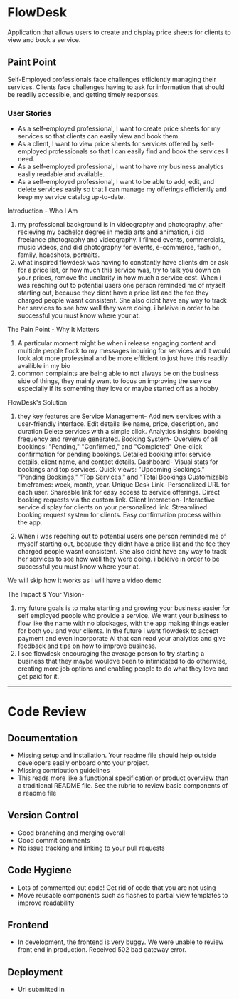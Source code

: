 # FlowDesk

Application that allows users to create and display price sheets for clients to view and book a service.

## Paint Point

Self-Employed professionals face challenges efficiently managing their services. Clients face challenges having to ask for information that should be readily accessible, and getting timely responses.

### User Stories

- As a self-employed professional, I want to create price sheets for my services so that clients can easily view and book them.
- As a client, I want to view price sheets for services offered by self-employed professionals so that I can easily find and book the services I need.
- As a self-employed professional, I want to have my business analytics easliy readable and available.
- As a self-employed professional, I want to be able to add, edit, and delete services easily so that I can manage my offerings efficiently and keep my service catalog up-to-date.


Introduction - Who I Am
1. my professional background is in videography and photography, after recieving my bachelor degree in media arts and animation, i did freelance photography and videography. I filmed events, commercials, music videos, and did photography for events, e-commerce, fashion, family, headshots, portraits.
2. what inspired flowdesk was having to constantly have clients dm or ask for a price list, or how much this service was, try to talk you down on your prices, remove the unclarity in how much a service cost. When i was reaching out to potential users one person reminded me of myself starting out, because they didnt have a price list and the fee they charged people wasnt consistent. She also didnt have any way to track her services to see how well they were doing. i beleive in order to be successful you must know where your at.

The Pain Point - Why It Matters
1. A particular moment might be when i release engaging content and multiple people flock to my messages inquiring for services and it would look alot more professinal and be more efficient to just have this readily availible in my bio
2. common complaints are being able to not always be on the business side of things, they mainly want to focus on improving the service especially if its somehting they love or maybe started off as a hobby

FlowDesk's Solution
1. they key features are Service Management-
Add new services with a user-friendly interface.
Edit details like name, price, description, and duration
Delete services with a simple click.
Analytics insights: booking frequency and revenue generated.
Booking System-
Overview of all bookings: "Pending," "Confirmed," and "Completed"
One-click confirmation for pending bookings.
Detailed booking info: service details, client name, and contact details.
Dashboard-
Visual stats for bookings and top services.
Quick views: "Upcoming Bookings," "Pending Bookings," "Top Services," and "Total Bookings
Customizable timeframes: week, month, year.
Unique Desk Link-
Personalized URL for each user.
Shareable link for easy access to service offerings.
Direct booking requests via the custom link.
Client Interaction-
Interactive service display for clients on your personalized link.
Streamlined booking request system for clients.
Easy confirmation process within the app.

2. When i was reaching out to potential users one person reminded me of myself starting out, because they didnt have a price list and the fee they charged people wasnt consistent. She also didnt have any way to track her services to see how well they were doing. i beleive in order to be successful you must know where your at.

We will skip how it works as i will have a video demo

The Impact & Your Vision-

1. my future goals is to make starting and growing your business easier for self employed people who provide a service. We want your business to flow like the name with no blockages, with the app making things easier for both you and your clients. In the future i want flowdesk to accept payment and even incorporate AI that can read your analytics and give feedback and tips on how to improve business. 
2. I see flowdesk encouraging the average person to try starting a business that they maybe wouldve been to intimidated to do otherwise, creating more job options and enabling people to do what they love and get paid for it.

<hr>

# Code Review

## Documentation
- Missing setup and installation. Your readme file should help outside developers easily onboard onto your project.
- Missing contribution guidelines
- This reads more like a functional specification or product overview than a traditional README file. See the rubric to review basic components of a readme file

## Version Control
- Good branching and merging overall
- Good commit comments
- No issue tracking and linking to your pull requests

## Code Hygiene
- Lots of commented out code! Get rid of code that you are not using
- Move reusable components such as flashes to partial view templates to improve readability

## Frontend
- In development, the frontend is very buggy. We were unable to review front end in production. Received 502 bad gateway error.

## Deployment
- Url submitted in 
